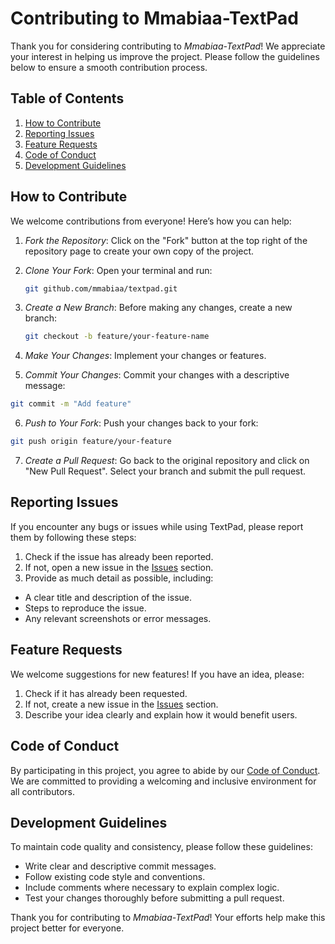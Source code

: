 # Contributing to Mmabiaa-TextPad

Thank you for considering contributing to *Mmabiaa-TextPad*! We appreciate your interest in helping us improve the project. Please follow the guidelines below to ensure a smooth contribution process.

## Table of Contents

1. [How to Contribute](#how-to-contribute)
2. [Reporting Issues](#reporting-issues)
3. [Feature Requests](#feature-requests)
4. [Code of Conduct](#code-of-conduct)
5. [Development Guidelines](#development-guidelines)

## How to Contribute

We welcome contributions from everyone! Here’s how you can help:

1. *Fork the Repository*: 
   Click on the "Fork" button at the top right of the repository page to create your own copy of the project.

2. *Clone Your Fork*: 
   Open your terminal and run:
   ```bash
   git github.com/mmabiaa/textpad.git
   ```

3. *Create a New Branch*: 
Before making any changes, create a new branch:
    ```bash
   git checkout -b feature/your-feature-name
   ```
    
4. *Make Your Changes*: 
Implement your changes or features.

5. *Commit Your Changes*: 
Commit your changes with a descriptive message:
```bash
git commit -m "Add feature"
```

6. *Push to Your Fork*: 
Push your changes back to your fork:
```bash
git push origin feature/your-feature
```

7. *Create a Pull Request*: 
Go back to the original repository and click on "New Pull Request". Select your branch and submit the pull request.

## Reporting Issues

If you encounter any bugs or issues while using TextPad, please report them by following these steps:

1. Check if the issue has already been reported.
2. If not, open a new issue in the [Issues](https://github.com/mmabiaa/textpad/issues) section.
3. Provide as much detail as possible, including:
- A clear title and description of the issue.
- Steps to reproduce the issue.
- Any relevant screenshots or error messages.

## Feature Requests

We welcome suggestions for new features! If you have an idea, please:

1. Check if it has already been requested.
2. If not, create a new issue in the [Issues](https://github.com/mmabiaa/textpad/issues) section.
3. Describe your idea clearly and explain how it would benefit users.

## Code of Conduct

By participating in this project, you agree to abide by our [Code of Conduct](CODE_OF_CONDUCT.md). We are committed to providing a welcoming and inclusive environment for all contributors.

## Development Guidelines

To maintain code quality and consistency, please follow these guidelines:

- Write clear and descriptive commit messages.
- Follow existing code style and conventions.
- Include comments where necessary to explain complex logic.
- Test your changes thoroughly before submitting a pull request.

Thank you for contributing to *Mmabiaa-TextPad*! Your efforts help make this project better for everyone.
